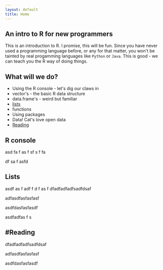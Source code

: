 ```yaml
---
layout: default
title: Home
---
```


## An intro to R for new programmers

This is an introduction to R. I promise, this will be fun.  Since you have never used a programming language before, or any for that matter, you won't be tainted by real progamming languages like `Python` or `Java`. This is good - we can teach you the R way of doing things. 


## What will we do?

* Using the R console - let's dig our claws in
* vector's - the basic R data structure
* data.frame's - weird but familiar
* [lists](#lists)
* functions
* Using packages
* Data! Cat's love open data
* [Reading](#reading)

## <i class="fa fa-camera-retro"></i> R console

asd
fa
f
as
f
sf
s
f
fa

df
sa
f
asfd

## <a name="lists"/>Lists</a>

asdf
as
f
adf
f
d
f
as
f
dfadfadfadfsadfdsaf


adfasdfasfasfasf


asdfdasfasfasdf


asdfadfas
f
s

## <a name="reading"/>#</a>Reading


dfadfadfadfsadfdsaf


adfasdfasfasfasf


asdfdasfasfasdf